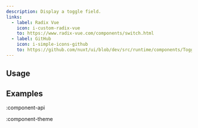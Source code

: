 ```yaml
---
description: Display a toggle field.
links:
  - label: Radix Vue
    icon: i-custom-radix-vue
    to: https://www.radix-vue.com/components/switch.html
  - label: GitHub
    icon: i-simple-icons-github
    to: https://github.com/nuxt/ui/blob/dev/src/runtime/components/Toggle.vue
---
```


## Usage

## Examples

:component-api

:component-theme
